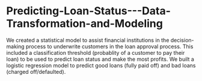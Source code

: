 # Predicting-Loan-Status---Data-Transformation-and-Modeling
We created a statistical model to assist financial institutions in the decision-making process to underwrite customers in the loan approval process. This included a classification threshold (probablity of a customer to pay their loan) to be used to predict loan status and make the most profits. We built a logistic regression model to predict good loans (fully paid off) and bad loans (charged off/defaulted).
